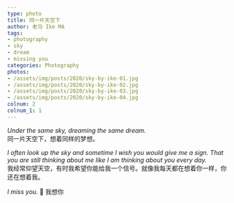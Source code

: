 ```yaml
---
type: photo
title: 同一片天空下
author: 老马 Ike MA
tags: 
- photography
- sky
- dream
- missing you
categories: Photography
photos:
- /assets/img/posts/2020/sky-by-ike-01.jpg
- /assets/img/posts/2020/sky-by-ike-02.jpg
- /assets/img/posts/2020/sky-by-ike-03.jpg
- /assets/img/posts/2020/sky-by-ike-04.jpg
colnum: 2
colnum_1: 1
---
```

*Under the same sky, dreaming the same dream.*  
同一片天空下，想着同样的梦想。

*I often look up the sky and sometime I wish you would give me a sign. That you are still thinking about me like I am thinking about you every day.*  
我经常仰望天空，有时我希望你能给我一个信号。就像我每天都在想着你一样，你还在想着我。  

*I miss you.* 💙 我想你